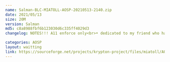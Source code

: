 ```yaml
---
name: Salman-BLC-MIATOLL-AOSP-20210513-2140.zip
date: 2021/05/13
size: 20M
version: Salman
md5: c8a8988fbf6b123030d6c335ff4029d3
changelog: NOTES!!! A11 enforce only<br>• dedicated to my friend who has died @slmnnfznn you are a great boy<br>• Added kcal and klapse<br>• prlk sync with lastest changes<br>• another improvement<br>• update krypton module<br>• Merge tag 'v4.14.193'<br>• Built use NusantaraDev clang|thanks to @Najahiii

categories: AOSP
layout: waitting
link: https://sourceforge.net/projects/krypton-project/files/miatoll/AOSP/Salman-BLC-MIATOLL-AOSP-20210513-2140.zip
---
```

